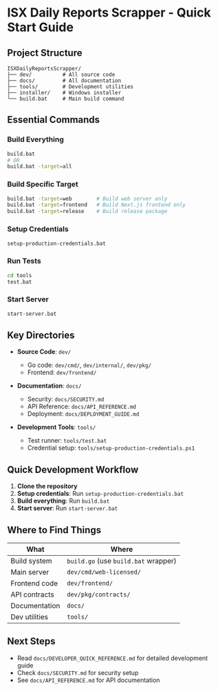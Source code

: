 # ISX Daily Reports Scrapper - Quick Start Guide

## Project Structure

```
ISXDailyReportsScrapper/
├── dev/          # All source code
├── docs/         # All documentation  
├── tools/        # Development utilities
├── installer/    # Windows installer
└── build.bat     # Main build command
```

## Essential Commands

### Build Everything
```bash
build.bat
# OR
build.bat -target=all
```

### Build Specific Target
```bash
build.bat -target=web        # Build web server only
build.bat -target=frontend   # Build Next.js frontend only
build.bat -target=release    # Build release package
```

### Setup Credentials
```bash
setup-production-credentials.bat
```

### Run Tests
```bash
cd tools
test.bat
```

### Start Server
```bash
start-server.bat
```

## Key Directories

- **Source Code**: `dev/`
  - Go code: `dev/cmd/`, `dev/internal/`, `dev/pkg/`
  - Frontend: `dev/frontend/`
  
- **Documentation**: `docs/`
  - Security: `docs/SECURITY.md`
  - API Reference: `docs/API_REFERENCE.md`
  - Deployment: `docs/DEPLOYMENT_GUIDE.md`

- **Development Tools**: `tools/`
  - Test runner: `tools/test.bat`
  - Credential setup: `tools/setup-production-credentials.ps1`

## Quick Development Workflow

1. **Clone the repository**
2. **Setup credentials**: Run `setup-production-credentials.bat`
3. **Build everything**: Run `build.bat`
4. **Start server**: Run `start-server.bat`

## Where to Find Things

| What | Where |
|------|-------|
| Build system | `build.go` (use `build.bat` wrapper) |
| Main server | `dev/cmd/web-licensed/` |
| Frontend code | `dev/frontend/` |
| API contracts | `dev/pkg/contracts/` |
| Documentation | `docs/` |
| Dev utilities | `tools/` |

## Next Steps

- Read `docs/DEVELOPER_QUICK_REFERENCE.md` for detailed development guide
- Check `docs/SECURITY.md` for security setup
- See `docs/API_REFERENCE.md` for API documentation